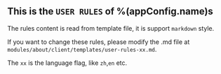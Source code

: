 ## This is the `USER RULES` of %(appConfig.name)s

The rules content is read from template file, it is support `markdown` style.

If you want to change these rules, please modify the .md file at `modules/about/client/templates/user-rules-xx.md`.

The `xx` is the language flag, like `zh`,`en` etc.